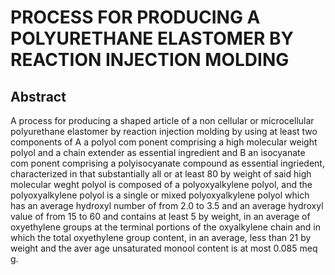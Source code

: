 # PROCESS FOR PRODUCING A POLYURETHANE ELASTOMER BY REACTION INJECTION MOLDING

## Abstract
A process for producing a shaped article of a non cellular or microcellular polyurethane elastomer by reaction injection molding by using at least two components of A a polyol com ponent comprising a high molecular weight polyol and a chain extender as essential ingredient and B an isocyanate com ponent comprising a polyisocyanate compound as essential ingriedent, characterized in that substantially all or at least 80 by weight of said high molecular weght polyol is composed of a polyoxyalkylene polyol, and the polyoxyalkylene polyol is a single or mixed polyoxyalkylene polyol which has an average hydroxyl number of from 2.0 to 3.5 and an average hydroxyl value of from 15 to 60 and contains at least 5 by weight, in an average of oxyethylene groups at the terminal portions of the oxyalkylene chain and in which the total oxyethylene group content, in an average, less than 21 by weight and the aver age unsaturated monool content is at most 0.085 meq g.